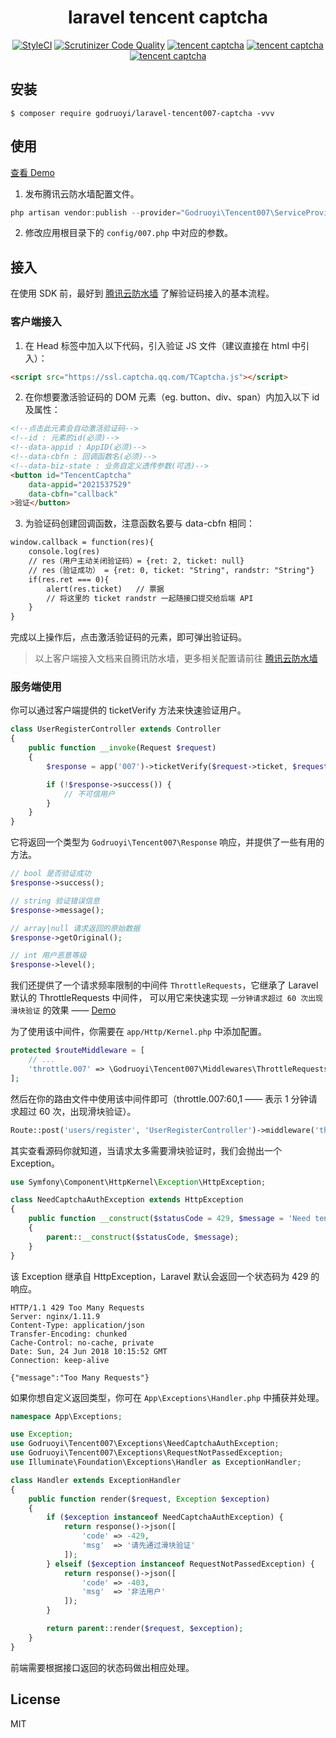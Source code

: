 <h1 align="center"> laravel tencent captcha </h1>

<p align="center">
    <a href="https://github.styleci.io/repos/191917595"><img src="https://github.styleci.io/repos/191917595/shield?branch=master" alt="StyleCI"></a>
    <a href="https://scrutinizer-ci.com/g/godruoyi/laravel-tencent007-captcha/?branch=master"><img src="https://scrutinizer-ci.com/g/godruoyi/laravel-tencent007-captcha/badges/quality-score.png?b=master" alt="Scrutinizer Code Quality"></a>
    <a href="https://packagist.org/packages/godruoyi/laravel-tencent007-captcha"><img src="https://poser.pugx.org/godruoyi/laravel-tencent007-captcha/v/stable" alt="tencent captcha"></a>
    <a href="https://packagist.org/packages/godruoyi/laravel-tencent007-captcha"><img src="https://poser.pugx.org/godruoyi/laravel-tencent007-captcha/downloads" alt="tencent captcha"></a>
    <a href="https://packagist.org/packages/godruoyi/laravel-tencent007-captcha"><img src="https://poser.pugx.org/godruoyi/laravel-tencent007-captcha/license" alt="tencent captcha"></a>
</p>

## 安装

```shell
$ composer require godruoyi/laravel-tencent007-captcha -vvv
```

## 使用

[查看 Demo](https://projects.godruoyi.com/007-demo/)

1. 发布腾讯云防水墙配置文件。

```php
php artisan vendor:publish --provider="Godruoyi\Tencent007\ServiceProvider"
```

2. 修改应用根目录下的 `config/007.php` 中对应的参数。

## 接入

在使用 SDK 前，最好到 [腾讯云防水墙](https://007.qq.com/) 了解验证码接入的基本流程。

### 客户端接入

1. 在 Head 标签中加入以下代码，引入验证 JS 文件（建议直接在 html 中引入）：

```html
<script src="https://ssl.captcha.qq.com/TCaptcha.js"></script>
```

2. 在你想要激活验证码的 DOM 元素（eg. button、div、span）内加入以下 id 及属性：

```html
<!--点击此元素会自动激活验证码-->
<!--id : 元素的id(必须)-->
<!--data-appid : AppID(必须)-->
<!--data-cbfn : 回调函数名(必须)-->
<!--data-biz-state : 业务自定义透传参数(可选)-->
<button id="TencentCaptcha"
    data-appid="2021537529"
    data-cbfn="callback"
>验证</button>
```

3. 为验证码创建回调函数，注意函数名要与 data-cbfn 相同：

```html
window.callback = function(res){
    console.log(res)
    // res（用户主动关闭验证码）= {ret: 2, ticket: null}
    // res（验证成功） = {ret: 0, ticket: "String", randstr: "String"}
    if(res.ret === 0){
        alert(res.ticket)   // 票据
        // 将这里的 ticket randstr 一起随接口提交给后端 API
    }
}
```

完成以上操作后，点击激活验证码的元素，即可弹出验证码。

> 以上客户端接入文档来自腾讯防水墙，更多相关配置请前往 [腾讯云防水墙](https://007.qq.com/)

### 服务端使用

你可以通过客户端提供的 ticketVerify 方法来快速验证用户。

```php
class UserRegisterController extends Controller
{
    public function __invoke(Request $request)
    {
        $response = app('007')->ticketVerify($request->ticket, $request->randstr);

        if (!$response->success()) {
            // 不可信用户
        }
    }
}
```

它将返回一个类型为 `Godruoyi\Tencent007\Response` 响应，并提供了一些有用的方法。

```php
// bool 是否验证成功
$response->success();

// string 验证错误信息
$response->message();

// array|null 请求返回的原始数据
$response->getOriginal();

// int 用户恶意等级
$response->level();
```

我们还提供了一个请求频率限制的中间件 `ThrottleRequests`，它继承了 Laravel 默认的 ThrottleRequests 中间件，
可以用它来快速实现 `一分钟请求超过 60 次出现滑块验证` 的效果 —— [Demo](https://projects.godruoyi.com/007-demo/)

为了使用该中间件，你需要在 `app/Http/Kernel.php` 中添加配置。

```php
protected $routeMiddleware = [
    // ...
    'throttle.007' => \Godruoyi\Tencent007\Middlewares\ThrottleRequests::class,
];
```

然后在你的路由文件中使用该中间件即可（throttle.007:60,1 —— 表示 1 分钟请求超过 60 次，出现滑块验证）。

```php
Route::post('users/register', 'UserRegisterController')->middleware('throttle.007:60,1');
```

其实查看源码你就知道，当请求太多需要滑块验证时，我们会抛出一个 Exception。

```php
use Symfony\Component\HttpKernel\Exception\HttpException;

class NeedCaptchaAuthException extends HttpException
{
    public function __construct($statusCode = 429, $message = 'Need tencent captcha certification.')
    {
        parent::__construct($statusCode, $message);
    }
}
```

该 Exception 继承自 HttpException，Laravel 默认会返回一个状态码为 429 的响应。

```http
HTTP/1.1 429 Too Many Requests
Server: nginx/1.11.9
Content-Type: application/json
Transfer-Encoding: chunked
Cache-Control: no-cache, private
Date: Sun, 24 Jun 2018 10:15:52 GMT
Connection: keep-alive

{"message":"Too Many Requests"}
```

如果你想自定义返回类型，你可在 `App\Exceptions\Handler.php` 中捕获并处理。

```php
namespace App\Exceptions;

use Exception;
use Godruoyi\Tencent007\Exceptions\NeedCaptchaAuthException;
use Godruoyi\Tencent007\Exceptions\RequestNotPassedException;
use Illuminate\Foundation\Exceptions\Handler as ExceptionHandler;

class Handler extends ExceptionHandler
{
    public function render($request, Exception $exception)
    {
        if ($exception instanceof NeedCaptchaAuthException) {
            return response()->json([
                'code' => -429,
                'msg'  => '请先通过滑块验证'
            ]);
        } elseif ($exception instanceof RequestNotPassedException) {
            return response()->json([
                'code' => -403,
                'msg'  => '非法用户'
            ]);
        }

        return parent::render($request, $exception);
    }
}
```

前端需要根据接口返回的状态码做出相应处理。

## License

MIT